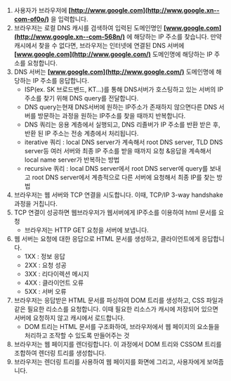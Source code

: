 1. 사용자가 브라우저에 **[http://www.google.com](http://www.google.xn--com-of0o/)** 을 입력합니다.
2. 브라우저는 로컬 DNS 캐시를 검색하여 입력된 도메인명인 **[www.google.com](http://www.google.xn--com-568n/)** 에 해당하는 IP 주소를 찾습니다. 만약 캐시에서 찾을 수 없다면, 브라우저는 인터넷에 연결된 DNS 서버에 **[www.google.com](http://www.google.com/)** 도메인명에 해당하는 IP 주소를 요청합니다.
3. DNS 서버는 **[www.google.com](http://www.google.com/)** 도메인명에 해당하는 IP 주소를 응답합니다.
    - ISP(ex. SK 브로드밴드, KT...)를 통해 DNS서버가 호스팅하고 있는 서버의 IP주소를 찾기 위해 DNS query를 전달합니다.
    - DNS query는현재 DNS서버에 원하는 IP주소가 존재하지 않으면다른 DNS 서버를 방문하는 과정을 원하는 IP주소를 찾을 때까지 반복합니다.
    - DNS 쿼리는 응용 계층에서 실행되고, DNS 리졸버가 IP 주소를 반환 받은 후, 반환 된 IP 주소는 전송 계층에서 처리됩니다.
    - iterative 쿼리 : local DNS server가 계속해서 root DNS server, TLD DNS server등 여러 서버와 최종 IP 주소를 받을 때까지 요청 &응답을 계속해서 local name server가 반복하는 방법
    - recursive 쿼리 : local DNS server에서 root DNS server에 query를 보내고 root DNS server에서 계층적으로 다른 서버에 요청해서 최종 IP를 찾는 방법
4. 브라우저는 웹 서버와 TCP 연결을 시도합니다. 이때, TCP/IP 3-way handshake 과정을 거칩니다.
5. TCP 연결이 성공하면 웹브라우저가 웹서버에게 IP주소를 이용하여 html 문서를 요청
    - 브라우저는 HTTP GET 요청을 서버에 보냅니다.
6. 웹 서버는 요청에 대한 응답으로 HTML 문서를 생성하고, 클라이언트에게 응답합니다.
    - 1XX : 정보 응답
    - 2XX : 요청 성공
    - 3XX : 리다이렉션 메시지
    - 4XX : 클라이언트 오류
    - 5XX : 서버 오류
7. 브라우저는 응답받은 HTML 문서를 파싱하여 DOM 트리를 생성하고, CSS 파일과 같은 필요한 리소스를 요청합니다. 이때 필요한 리소스가 캐시에 저장되어 있으면 서버에 요청하지 않고 캐시에서 로드합니다.
    - DOM 트리는 HTML 문서를 구조화하여, 브라우저에서 웹 페이지의 요소들을 처리하고 조작할 수 있도록 만들어주는 것
8. 브라우저는 웹 페이지를 렌더링합니다. 이 과정에서 DOM 트리와 CSSOM 트리를 조합하여 렌더링 트리를 생성합니다.
9. 브라우저는 렌더링 트리를 사용하여 웹 페이지를 화면에 그리고, 사용자에게 보여줍니다.
